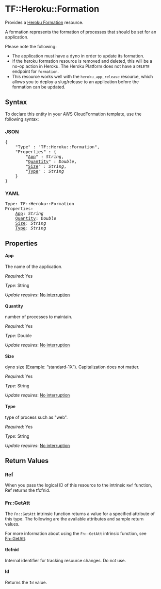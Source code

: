 # TF::Heroku::Formation

Provides a [Heroku Formation](https://devcenter.heroku.com/articles/platform-api-reference#formation)
resource.

A formation represents the formation of processes that should be set for an application.

Please note the following:
* The application must have a dyno in order to update its formation.
* If the heroku formation resource is removed and deleted, this will be a no-op action in Heroku.
The Heroku Platform does not have a `DELETE` endpoint for `formation`.
* This resource works well with the `heroku_app_release` resource, which allows you to deploy a slug/release to an application
before the formation can be updated.

## Syntax

To declare this entity in your AWS CloudFormation template, use the following syntax:

### JSON

<pre>
{
    "Type" : "TF::Heroku::Formation",
    "Properties" : {
        "<a href="#app" title="App">App</a>" : <i>String</i>,
        "<a href="#quantity" title="Quantity">Quantity</a>" : <i>Double</i>,
        "<a href="#size" title="Size">Size</a>" : <i>String</i>,
        "<a href="#type" title="Type">Type</a>" : <i>String</i>
    }
}
</pre>

### YAML

<pre>
Type: TF::Heroku::Formation
Properties:
    <a href="#app" title="App">App</a>: <i>String</i>
    <a href="#quantity" title="Quantity">Quantity</a>: <i>Double</i>
    <a href="#size" title="Size">Size</a>: <i>String</i>
    <a href="#type" title="Type">Type</a>: <i>String</i>
</pre>

## Properties

#### App

The name of the application.

_Required_: Yes

_Type_: String

_Update requires_: [No interruption](https://docs.aws.amazon.com/AWSCloudFormation/latest/UserGuide/using-cfn-updating-stacks-update-behaviors.html#update-no-interrupt)

#### Quantity

number of processes to maintain.

_Required_: Yes

_Type_: Double

_Update requires_: [No interruption](https://docs.aws.amazon.com/AWSCloudFormation/latest/UserGuide/using-cfn-updating-stacks-update-behaviors.html#update-no-interrupt)

#### Size

dyno size (Example: “standard-1X”). Capitalization does not matter.

_Required_: Yes

_Type_: String

_Update requires_: [No interruption](https://docs.aws.amazon.com/AWSCloudFormation/latest/UserGuide/using-cfn-updating-stacks-update-behaviors.html#update-no-interrupt)

#### Type

type of process such as "web".

_Required_: Yes

_Type_: String

_Update requires_: [No interruption](https://docs.aws.amazon.com/AWSCloudFormation/latest/UserGuide/using-cfn-updating-stacks-update-behaviors.html#update-no-interrupt)

## Return Values

### Ref

When you pass the logical ID of this resource to the intrinsic `Ref` function, Ref returns the tfcfnid.

### Fn::GetAtt

The `Fn::GetAtt` intrinsic function returns a value for a specified attribute of this type. The following are the available attributes and sample return values.

For more information about using the `Fn::GetAtt` intrinsic function, see [Fn::GetAtt](https://docs.aws.amazon.com/AWSCloudFormation/latest/UserGuide/intrinsic-function-reference-getatt.html).

#### tfcfnid

Internal identifier for tracking resource changes. Do not use.

#### Id

Returns the <code>Id</code> value.

